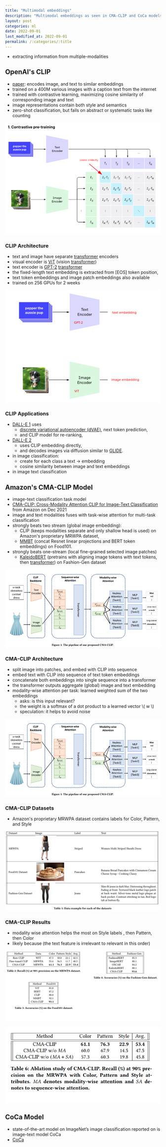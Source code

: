```yaml
---
title: "Multimodal embeddings"
description: "Multimodal embeddings as seen in CMA-CLIP and CoCa models"
layout: post
categories: ml
date: 2022-09-01
last_modified_at: 2022-09-01 
permalink: /:categories/:title
---
```


- extracting information from multiple-modalities


[//]: # (TODO change CLIP into reusable slides)

## OpenAI's CLIP
- [paper](https://openai.com/blog/clip/): encodes image, and text to similar embeddings
- trained on a 400M various images with a caption text from the internet
- trained with contrastive learning, maximizing cosine similarity of corresponding image and text
- image representations contain both style and semantics
- zero-shot classification, but fails on abstract or systematic tasks like counting

![CLIP contrastive pretraining](/images/clip-contrastive-pretraining.png)


### CLIP Architecture
- text and image have separate [transformer](/ml/transformers-self-attention-mechanism-simplified) encoders
- visual encoder is [ViT](https://arxiv.org/pdf/2010.11929.pdf) (vision [transformer](/ml/transformers-self-attention-mechanism-simplified))
- text encoder is [GPT-2](https://cdn.openai.com/better-language-models/language_models_are_unsupervised_multitask_learners.pdf) [transformer](/ml/transformers-self-attention-mechanism-simplified)
- the fixed-length text embedding is extracted from \[EOS\] token position,
- text token embeddings and image patch embeddings also available
- trained on 256 GPUs for 2 weeks

![CLIP architecture](/images/clip-architecture.png)


### CLIP Applications
- [DALL-E 1](/ml/openai-dall-e-2-and-dall-e-1#openais-dall-e-1) uses
  - [discrete variational autoencoder (dVAE)](/ml/openai-dall-e-2-and-dall-e-1#discreet-variational-auto-encoder-dvae), next token prediction,
  - and CLIP model for re-ranking,
- [DALL-E 2](/ml/openai-dall-e-2-and-dall-e-1#openais-dall-e-2)
  - uses CLIP embedding directly,
  - and decodes images via diffusion similar to [GLIDE](/ml/openai-dall-e-2-and-dall-e-1#openais-glide).
- in image classification:
  - create for each class a text -> embedding
  - cosine similarity between image and text embeddings
- in image text classification


## Amazon's CMA-CLIP Model
- image-text classification task model
- [CMA-CLIP: Cross-Modality Attention CLIP for Image-Text Classification](https://arxiv.org/pdf/2112.03562v2.pdf) from Amazon on Dec 2021
- image and text modalities fuses with task-wise attention for multi-task classification
- strongly beats two stream (global image embedding):
  - CLIP (keeps modalities separate and only shallow head is used) on Amazon's proprietary MRWPA dataset,
  - [MMBT](https://arxiv.org/pdf/1909.02950.pdf) (concat Resnet linear projections and BERT token embeddings) on Food101.
- strongly beats one-stream (local fine-grained selected image patches)
  - [KaleidoBERT](https://arxiv.org/abs/2103.16110) (pretrains with aligning image tokens with text tokens, then [transformer](/ml/transformers-self-attention-mechanism-simplified)) on Fashion-Gen dataset

![CMA-CLIP architecture](/images/cma-clip-architecture.png)


### CMA-CLIP Architecture
- split image into patches, and embed with CLIP into sequence
- embed text with CLIP into sequence of text token embeddings
- concatenate both embeddings into single sequence into a transformer
- the transformer outputs aggregate (global) image and text embedding
- modality-wise attention per task: learned weighted sum of the two embeddings
  - asks: is this input relevant?
  - the weight is a softmax of a dot product to a learned vector \\( w \\)
  - speculation: it helps to avoid noise

![CMA-CLIP](/images/cma-clip-architecture.png)


### CMA-CLIP Datasets
- Amazon's proprietary MRWPA dataset contains labels for Color, Pattern, and Style

![CMA-CLIP datasets](/images/cma-clip-datasets.png)

### CMA-CLIP Results
- modality wise attention helps the most on Style labels , then Pattern, then Color
- likely because (the text feature is irrelevant to relevant in this order)

![CMA-CLIP results](/images/cma-clip-results.png)


![CMA-CLIP results](/images/cma-clip-ablation-modality-wise-attention-sequence-wise-attention.png)




## CoCa Model
- state-of-the-art model on ImageNet’s image classification reported on is image-text model CoCa
- [CoCa](https://arxiv.org/abs/2205.01917)
